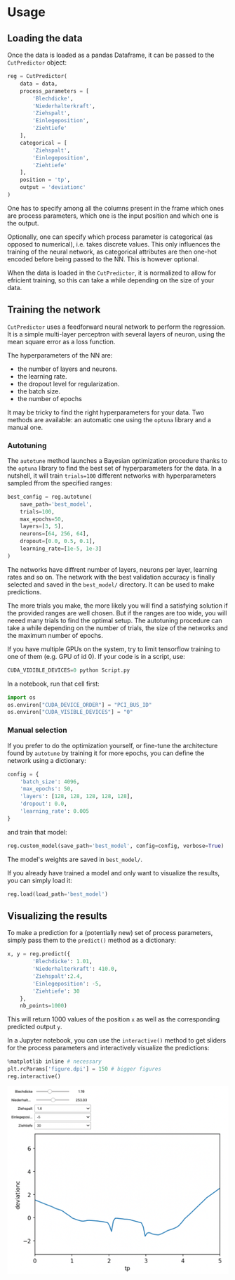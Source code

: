 # Usage

## Loading the data

Once the data is loaded as a pandas Dataframe, it can be passed to the `CutPredictor` object:

```python
reg = CutPredictor(
    data = data,
    process_parameters = [
        'Blechdicke', 
        'Niederhalterkraft', 
        'Ziehspalt', 
        'Einlegeposition', 
        'Ziehtiefe'
    ],
    categorical = [
        'Ziehspalt', 
        'Einlegeposition', 
        'Ziehtiefe'
    ],
    position = 'tp',
    output = 'deviationc'
)
```

One has to specify among all the columns present in the frame which ones are process parameters, which one is the input position and which one is the output.

Optionally, one can specify which process parameter is categorical (as opposed to numerical), i.e. takes discrete values. This only influences the training of the neural network, as categorical attributes are then one-hot encoded before being passed to the NN. This is however optional.

When the data is loaded in the `CutPredictor`, it is normalized to allow for efricient training, so this can take a while depending on the size of your data.

## Training the network

`CutPredictor` uses a feedforward neural network to perform the regression. It is a simple multi-layer perceptron with several layers of neuron, using the mean square error as a loss function. 

The hyperparameters of the NN are:

* the number of layers and neurons.
* the learning rate.
* the dropout level for regularization.
* the batch size.
* the number of epochs

It may be tricky to find the right hyperparameters for your data. Two methods are available: an automatic one using the `optuna` library and a manual one.

### Autotuning

The `autotune` method launches a Bayesian optimization procedure thanks to the `optuna` library to find the best set of hyperparameters for the data. In a nutshell, it will train `trials=100` different networks with hyperparameters sampled ffrom the specified ranges:

```python
best_config = reg.autotune(
    save_path='best_model',
    trials=100,
    max_epochs=50, 
    layers=[3, 5],
    neurons=[64, 256, 64],
    dropout=[0.0, 0.5, 0.1],
    learning_rate=[1e-5, 1e-3]
)
```

The networks have diffrent number of layers, neurons per layer, learning rates and so on. The network with the best validation accuracy is finally selected and saved in the `best_model/` directory. It can be used to make predictions.

The more trials you make, the more likely you will find a satisfying solution if the provided ranges are well chosen. But if the ranges are too wide, you will neeed many trials to find the optimal setup. The autotuning procedure can take a while depending on the number of trials, the size of the networks and the maximum number of epochs.

If you have multiple GPUs on the system, try to limit tensorflow training to one of them (e.g. GPU of id 0). If your code is in a script, use:

```python
CUDA_VIDIBLE_DEVICES=0 python Script.py
```

In a notebook, run that cell first:

```python
import os
os.environ["CUDA_DEVICE_ORDER"] = "PCI_BUS_ID"
os.environ["CUDA_VISIBLE_DEVICES"] = "0"
```

### Manual selection

If you prefer to do the optimization yourself, or fine-tune the architecture found by `autotune` by training it for more epochs, you can define the network using a dictionary:

```python
config = {
    'batch_size': 4096,
    'max_epochs': 50,
    'layers': [128, 128, 128, 128, 128],
    'dropout': 0.0,
    'learning_rate': 0.005
}
```

and train that model:

```python
reg.custom_model(save_path='best_model', config=config, verbose=True)
```

The model's weights are saved in `best_model/`.

If you already have trained a model and only want to visualize the results, you can simply load it:

```python
reg.load(load_path='best_model')
```

## Visualizing the results

To make a prediction for a (potentially new) set of process parameters, simply pass them to the `predict()` method as a dictionary:


```python
x, y = reg.predict({
        'Blechdicke': 1.01, 
        'Niederhalterkraft': 410.0, 
        'Ziehspalt':2.4, 
        'Einlegeposition': -5, 
        'Ziehtiefe': 30
    }, 
    nb_points=1000)
```

This will return 1000 values of the position `x` as well as the corresponding predicted output `y`.

In a Jupyter notebook, you can use the `interactive()` method to get sliders for the process parameters and interactively visualize the predictions:

```python
%matplotlib inline # necessary
plt.rcParams['figure.dpi'] = 150 # bigger figures
reg.interactive()
```

![](sliders.png)